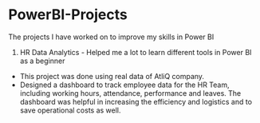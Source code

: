 # PowerBI-Projects
The projects I have worked on to improve my skills in Power BI

1) HR Data Analytics - Helped me a lot to learn different tools in Power BI as a beginner
 - This project was done using real data of AtliQ company.
 - Designed a dashboard to track employee data for the HR Team, including working hours, attendance, 
performance and leaves. The dashboard was helpful in increasing the efficiency and logistics and to save operational costs as well.
